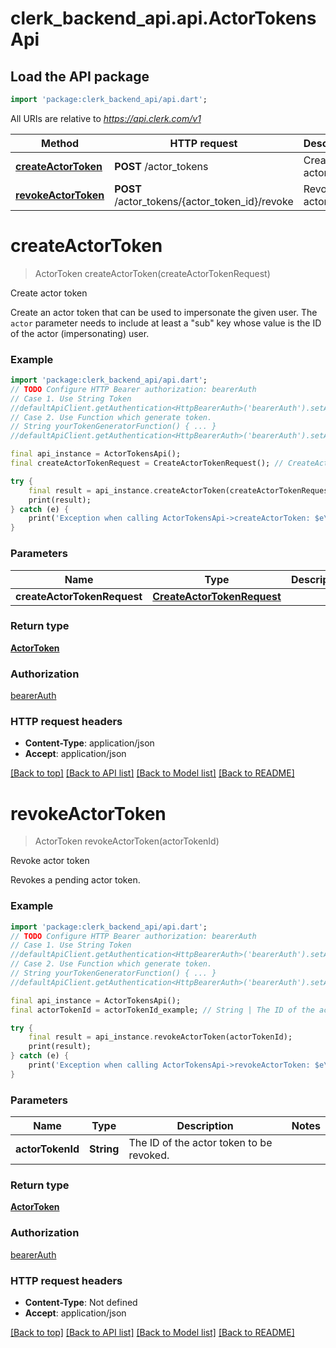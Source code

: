 # clerk_backend_api.api.ActorTokensApi

## Load the API package
```dart
import 'package:clerk_backend_api/api.dart';
```

All URIs are relative to *https://api.clerk.com/v1*

Method | HTTP request | Description
------------- | ------------- | -------------
[**createActorToken**](ActorTokensApi.md#createactortoken) | **POST** /actor_tokens | Create actor token
[**revokeActorToken**](ActorTokensApi.md#revokeactortoken) | **POST** /actor_tokens/{actor_token_id}/revoke | Revoke actor token


# **createActorToken**
> ActorToken createActorToken(createActorTokenRequest)

Create actor token

Create an actor token that can be used to impersonate the given user. The `actor` parameter needs to include at least a \"sub\" key whose value is the ID of the actor (impersonating) user.

### Example
```dart
import 'package:clerk_backend_api/api.dart';
// TODO Configure HTTP Bearer authorization: bearerAuth
// Case 1. Use String Token
//defaultApiClient.getAuthentication<HttpBearerAuth>('bearerAuth').setAccessToken('YOUR_ACCESS_TOKEN');
// Case 2. Use Function which generate token.
// String yourTokenGeneratorFunction() { ... }
//defaultApiClient.getAuthentication<HttpBearerAuth>('bearerAuth').setAccessToken(yourTokenGeneratorFunction);

final api_instance = ActorTokensApi();
final createActorTokenRequest = CreateActorTokenRequest(); // CreateActorTokenRequest | 

try {
    final result = api_instance.createActorToken(createActorTokenRequest);
    print(result);
} catch (e) {
    print('Exception when calling ActorTokensApi->createActorToken: $e\n');
}
```

### Parameters

Name | Type | Description  | Notes
------------- | ------------- | ------------- | -------------
 **createActorTokenRequest** | [**CreateActorTokenRequest**](CreateActorTokenRequest.md)|  | [optional] 

### Return type

[**ActorToken**](ActorToken.md)

### Authorization

[bearerAuth](../README.md#bearerAuth)

### HTTP request headers

 - **Content-Type**: application/json
 - **Accept**: application/json

[[Back to top]](#) [[Back to API list]](../README.md#documentation-for-api-endpoints) [[Back to Model list]](../README.md#documentation-for-models) [[Back to README]](../README.md)

# **revokeActorToken**
> ActorToken revokeActorToken(actorTokenId)

Revoke actor token

Revokes a pending actor token.

### Example
```dart
import 'package:clerk_backend_api/api.dart';
// TODO Configure HTTP Bearer authorization: bearerAuth
// Case 1. Use String Token
//defaultApiClient.getAuthentication<HttpBearerAuth>('bearerAuth').setAccessToken('YOUR_ACCESS_TOKEN');
// Case 2. Use Function which generate token.
// String yourTokenGeneratorFunction() { ... }
//defaultApiClient.getAuthentication<HttpBearerAuth>('bearerAuth').setAccessToken(yourTokenGeneratorFunction);

final api_instance = ActorTokensApi();
final actorTokenId = actorTokenId_example; // String | The ID of the actor token to be revoked.

try {
    final result = api_instance.revokeActorToken(actorTokenId);
    print(result);
} catch (e) {
    print('Exception when calling ActorTokensApi->revokeActorToken: $e\n');
}
```

### Parameters

Name | Type | Description  | Notes
------------- | ------------- | ------------- | -------------
 **actorTokenId** | **String**| The ID of the actor token to be revoked. | 

### Return type

[**ActorToken**](ActorToken.md)

### Authorization

[bearerAuth](../README.md#bearerAuth)

### HTTP request headers

 - **Content-Type**: Not defined
 - **Accept**: application/json

[[Back to top]](#) [[Back to API list]](../README.md#documentation-for-api-endpoints) [[Back to Model list]](../README.md#documentation-for-models) [[Back to README]](../README.md)


